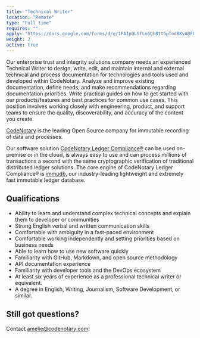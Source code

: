 ```yaml
---
title: "Technical Writer"
location: "Remote" 
type: "Full time" 
requires: "" 
apply: "https://docs.google.com/forms/d/e/1FAIpQLSfLn6Qh8tt5pTodBKyA8FO75tZ1cRWkqtzq74uI5G55nt_BqQ/viewform?usp=sf_link"
weight: 2
active: true
---
```


Our enterprise trust and integrity solutions company needs an experienced Technical Writer to design, write, edit, and maintain internal and external technical and process documentation for technologies and tools used and developed within CodeNotary. Analyze and improve existing documentation, define needs, and make recommendations regarding documentation priorities. Write practical guides on how to get started with our products/features and best practices for common use cases. 
This position involves working closely with engineering, product, and support teams to ensure the quality, discoverability, and accuracy of the content you create.

[CodeNotary](https://codenotary.com/) is the leading Open Source company for immutable recording of data and processes.

Our software solution [CodeNotary Ledger Compliance®](https://codenotary.com/products/ledger-compliance/) can be used on-premise or in the cloud, is always easy to use and can process millions of transactions a second with the same cryptographic verification of traditional distributed ledger solutions. The core engine of CodeNotary Ledger Compliance® is [immudb](https://codenotary.com/technologies/immudb/), our industry-leading lightweight and extremely fast immutable ledger database.


## Qualifications

- Ability to learn and understand complex technical concepts and explain them to developer or communities
- Strong English verbal and written communication skills
- Comfortable with ambiguity in a fast-paced environment
- Comfortable working independently and setting priorities based on business needs
- Able to learn how to use new software quickly
- Familiarity with GitHub, Markdown, and open source methodology
- API documentation experience
- Familiarity with developer tools and the DevOps ecosystem
- At least six years of experience as a professional technical writer or equivalent.
- A degree in English, Writing, Journalism, Software Development, or similar.


## Still got questions?

Contact [amelie@codenotary.com](amelie@codenotary.com)!
